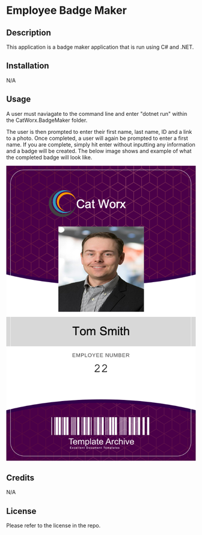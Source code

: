 # Employee Badge Maker

## Description
This application is a badge maker application that is run using C# and .NET. 

## Installation
N/A

## Usage
A user must naviagate to the command line and enter "dotnet run" within the CatWorx.BadgeMaker folder. 

The user is then prompted to enter their first name, last name, ID and a link to a photo. Once completed, a user will again be prompted to enter a first name. If you are complete, simply hit enter without inputting any information and a badge will be created. The below image shows and example of what the completed badge will look like.

![badge for CatWorx employee Tom Smith](CatWorx.BadgeMaker/data/22_badge.png)

## Credits

N/A

## License
Please refer to the license in the repo.
